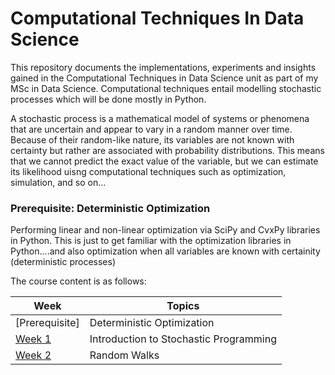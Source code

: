 # Computational Techniques In Data Science
This repository documents the implementations, experiments and insights gained in the Computational Techniques in Data Science unit as part of my MSc in Data Science. Computational techniques entail modelling stochastic processes which will be done mostly in Python.

A stochastic process is a mathematical model of systems or phenomena that are uncertain and appear to vary in a random manner over time. Because of their random-like nature, its variables are not known with certainty but rather are associated with probability distributions. This means that we cannot predict the exact value of the variable, but we can estimate its likelihood uisng computational techniques such as optimization, simulation, and so on...

### Prerequisite: Deterministic Optimization
Performing linear and non-linear optimization via SciPy and CvxPy libraries in Python. This is just to get familiar with the optimization libraries in Python....and also optimization when all variables are known with certainity (deterministic processes)

The course content is as follows:

| Week | Topics |
|------|--------|
|[Prerequisite] | Deterministic Optimization |
|[Week 1](https://github.com/vicdotcom/Computational-Techniques-In-Data-Science/tree/main/Week%201) | Introduction to Stochastic Programming |
|[Week 2](https://github.com/vicdotcom/Computational-Techniques-In-Data-Science/tree/main/Week%202) | Random Walks |

